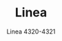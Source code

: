 ---
designer: Pedrali R&D
description: "Linea%20table%20collection%20has%20essential%20and%20minimal%20shapes%2C%20with%20a%20delicate%20chamfer%20characterizing%20the%20thickness%20of%20the%20base.%20Table%20with%20square%20sand-blasted%20cast-iron%20base%2C%20steel%20cover%20base%20and%20steel%20or%20solid%20beech%20wood%20column%20with%20stainless%20steel%20ring.%20Available%20combined%20with%20square%20tops%20of%20different%20sizes%20and%20finishes."
image_primary: img/Linea_4320-4321_01_zoom.jpg
image_secondary: img/Linea_4320-4321_02_zoom.jpg
manufacturer: Pedrali
href: https://www.pedrali.it/en/products/catalog/Table-LINEA-4320-4321/
subtitle: Linea 4320-4321
title: Linea
image_thumb: img/Linea_4320-4321_cover.jpg
tags: 
  - pedrali
  - central-base-tables
category: central-base-tables
slug: /manufacturers/pedrali/central-base-tables/pedrali-r-d-linea
---